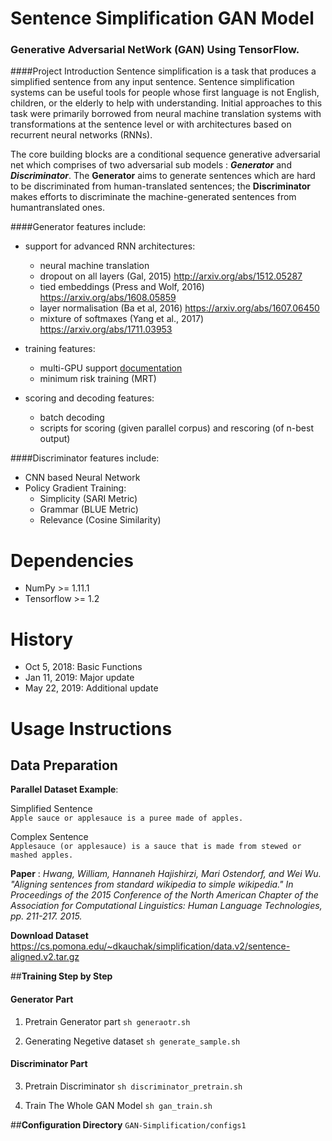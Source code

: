# Sentence Simplification GAN Model
### **Generative Adversarial NetWork (GAN) Using TensorFlow.**

####Project Introduction
Sentence simplification is a task that produces a simplified sentence from any input sentence. Sentence simplification systems can be useful tools for people whose first language is not English, children, or the elderly to help with understanding. Initial approaches to this task were primarily borrowed from neural machine translation systems with transformations at the sentence level or with architectures based on recurrent neural networks (RNNs).

The core building blocks are a conditional sequence generative adversarial net which comprises of two adversarial sub models : **_Generator_** and **_Discriminator_**. The **Generator** aims to generate sentences which are hard to be discriminated from human-translated sentences; the **Discriminator** makes efforts to discriminate the machine-generated sentences from humantranslated ones.

####Generator features include:

  - support for advanced RNN architectures:
     - neural machine translation
     - dropout on all layers (Gal, 2015) http://arxiv.org/abs/1512.05287
     - tied embeddings (Press and Wolf, 2016) https://arxiv.org/abs/1608.05859
     - layer normalisation (Ba et al, 2016) https://arxiv.org/abs/1607.06450
     - mixture of softmaxes (Yang et al., 2017) https://arxiv.org/abs/1711.03953
    
 - training features:
     - multi-GPU support [documentation](doc/multi_gpu_training.md)
     - minimum risk training (MRT)

 - scoring and decoding features:
     - batch decoding
     - scripts for scoring (given parallel corpus) and rescoring (of n-best output)

####Discriminator features include:

 - CNN based Neural Network
 - Policy Gradient Training:
   - Simplicity (SARI Metric)
 	- Grammar (BLUE Metric)
 	- Relevance (Cosine Similarity)
 	



# Dependencies
- NumPy >= 1.11.1
- Tensorflow >= 1.2


# History
- Oct 5, 2018: Basic Functions
- Jan 11, 2019: Major update
- May 22, 2019: Additional update


# Usage Instructions
## **Data Preparation**
**Parallel Dataset Example**: 

Simplified Sentence  
``Apple sauce or applesauce is a puree made of apples.`` 

Complex Sentence  
``Applesauce (or applesauce) is a sauce that is made from stewed or mashed apples.``

**Paper** : _Hwang, William, Hannaneh Hajishirzi, Mari Ostendorf, and Wei Wu. "Aligning sentences from standard wikipedia to simple wikipedia." In Proceedings of the 2015 Conference of the North American Chapter of the Association for Computational Linguistics: Human Language Technologies, pp. 211-217. 2015._

**Download Dataset** https://cs.pomona.edu/~dkauchak/simplification/data.v2/sentence-aligned.v2.tar.gz


##**Training Step by Step**
#### Generator Part

1. Pretrain Generator part ``sh generaotr.sh``  

2. Generating Negetive dataset ``sh generate_sample.sh``  

#### Discriminator Part

3. Pretrain Discriminator ``sh discriminator_pretrain.sh``  

4. Train The Whole GAN Model ``sh gan_train.sh`` 


##**Configuration Directory**
``GAN-Simplification/configs1``
